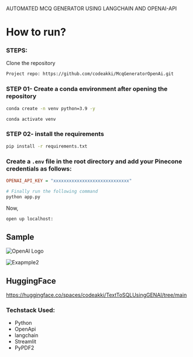 AUTOMATED MCQ GENERATOR USING LANGCHAIN AND OPENAI-API

# How to run?

### STEPS:

Clone the repository

```bash
Project repo: https://github.com/codeakki/McqGeneratorOpenAi.git
```

### STEP 01- Create a conda environment after opening the repository

```bash
conda create -n venv python=3.9 -y
```

```bash
conda activate venv
```

### STEP 02- install the requirements

```bash
pip install -r requirements.txt
```

### Create a `.env` file in the root directory and add your Pinecone credentials as follows:

```ini
OPENAI_API_KEY = "xxxxxxxxxxxxxxxxxxxxxxxxxxxxx"
```

```bash
# Finally run the following command
python app.py
```

Now,

```bash
open up localhost:

```

## Sample

![OpenAI Logo](https://github.com/codeakki/TextToSQLUsingGENAI/blob/main/image.png)

![Exapmple2](https://github.com/codeakki/TextToSQLUsingGENAI/blob/main/image2.png)

## HuggingFace

https://huggingface.co/spaces/codeakki/TextToSQLUsingGENAI/tree/main

### Techstack Used:

- Python
- OpenApi
- langchain
- Streamlit
- PyPDF2
